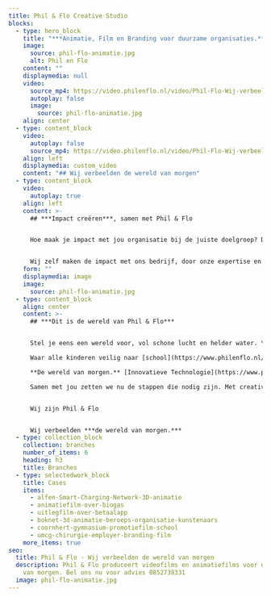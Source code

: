 ```yaml
---
title: Phil & Flo Creative Studio
blocks:
  - type: hero_block
    title: "***Animatie, Film en Branding voor duurzame organisaties.***"
    image:
      source: phil-flo-animatie.jpg
      alt: Phil en Flo
    content: ""
    displaymedia: null
    video:
      source_mp4: https://video.philenflo.nl/video/Phil-Flo-Wij-verbeelden-de-wereld-van-morgen.mp4
      autoplay: false
      image:
        source: phil-flo-animatie.jpg
    align: center
  - type: content_block
    video:
      autoplay: false
      source_mp4: https://video.philenflo.nl/video/Phil-Flo-Wij-verbeelden-de-wereld-van-morgen.mp4
    align: left
    displaymedia: custom_video
    content: "## Wij verbeelden de wereld van morgen"
  - type: content_block
    video:
      autoplay: true
    align: left
    content: >-
      ## ***Impact creëren***, samen met Phil & Flo


      Hoe maak je impact met jou organisatie bij de juiste doelgroep? Dat zijn de vragen die we met ons team beantwoorden. Wij produceren creatieve en strategisch in te zetten content, zoals animatiefilms, videofilms, virtual reality, augmented reality en interactieve film. Daarnaast zijn we vanaf het begin betrokken als strategisch partner als branding expert en maken we grafische uitingen, logo designs en realiseren we de complete rebranding voor je organisatie.


      Wij zelf maken de impact met ons bedrijf, door onze expertise en kennis in te zetten voor de bedrijven die in onze ogen de wereld van morgen vertegenwoordigen.
    form: ""
    displaymedia: image
    image:
      source: phil-flo-animatie.jpg
  - type: content_block
    align: center
    content: >-
      ## ***Dit is de wereld van Phil & Flo***


      Stel je eens een wereld voor, vol schone lucht en helder water. \

      Waar alle kinderen veilig naar [school](https://www.philenflo.nl/branches/onderwijs-kunst-cultuur/) kunnen en waar elk mens toegang heeft tot de beste [zorg](https://www.philenflo.nl/branches/zorg-pharma/). \

      **De wereld van morgen.** [Innovatieve Technologie](https://www.philenflo.nl/branches/innovatieve-tech/), [duurzame energie](https://www.philenflo.nl/branches/duurzame-energie/), [onderwijs](https://www.philenflo.nl/branches/onderwijs-kunst-cultuur/),[ zorg](https://www.philenflo.nl/branches/zorg-pharma/),[ goede doelen](https://www.philenflo.nl/branches/goede-doelen/) en [fair food](https://www.philenflo.nl/branches/fair-food/). Dat zijn in onze ogen de sectoren die het verschil gaan maken.\

      Samen met jou zetten we nu de stappen die nodig zijn. Met creativiteit en het meest krachtige communicatiemiddel dat onze voorouders al gebruikten: visualisatie. In het verleden met grotschilderingen, nu met waanzinnige 3D animaties, Virtual Reality en interactieve video’s. Samen met jou, vormen wij het beste en leukste team, voor een goede transitie naar een prachtige toekomst.


      Wij zijn Phil & Flo


      Wij verbeelden ***de wereld van morgen.***
  - type: collection_block
    collection: branches
    number_of_items: 6
    heading: h3
    title: Branches
  - type: selectedwork_block
    title: Cases
    items:
      - alfen-Smart-Charging-Network-3D-animatie
      - animatiefilm-over-biogas
      - uitlegfilm-over-betaalapp
      - boknet-3d-animatie-beroeps-organisatie-kunstenaars
      - coornhert-gymnasium-promotiefilm-school
      - umcg-chirurgie-employer-branding-film
    more_items: true
seo:
  title: Phil & Flo · Wij verbeelden de wereld van morgen
  description: Phil & Flo produceert videofilms en animatiefilms voor de wereld
    van morgen. Bel ons nu voor advies 0852738331
  image: phil-flo-animatie.jpg
---
```

